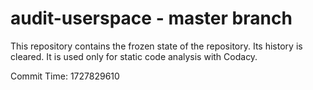# audit-userspace - master branch

This repository contains the frozen state of the repository.
Its history is cleared. It is used only for static code
analysis with Codacy.

Commit Time: 1727829610